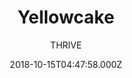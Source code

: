 ---
title: Yellowcake
github: https://github.com/thriveweb/yellowcake
demo: https://yellowcake.netlify.app/
author: THRIVE
ssg:
  - Gatsby
cms:
  - NetlifyCMS
date: 2018-10-15T04:47:58.000Z
description: >-
  A starter project for creating lightning-fast websites with Gatsby v2 and
  Netlify-CMS v2 + Uploadcare intergration.
draft: false
publish_date: '2018-10-15T04:47:58Z'
update_date: '2022-05-12T05:16:52Z'
github_star: 307
github_fork: 135
---